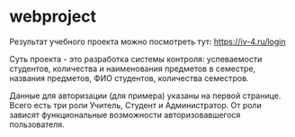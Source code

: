 # webproject
Результат учебного проекта можно посмотреть тут: https://iv-4.ru/login

Суть проекта - это разработка системы контроля: успеваемости студентов, количества и наименования предметов в семестре, названия предметов, ФИО студентов, количества семестров.

Данные для авторизации (для примера) указаны на первой странице. Всего есть три роли Учитель, Студент и Администратор. От роли зависят функциональные возможности авторизовавшегося пользователя.
